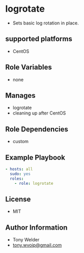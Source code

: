 # logrotate 

- Sets basic log rotation in place. 

## supported platforms

- CentOS

## Role Variables

- none 

## Manages

- logrotate
- cleaning up after CentOS 

## Role Dependencies

- custom

## Example Playbook

```yaml
- hosts: all
  sudo: yes
  roles:
    - role: logrotate 
```
## License

- MIT

## Author Information

- Tony Welder
- tony.wvoip@gmail.com
